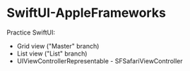 # SwiftUI-AppleFrameworks
Practice SwiftUI:
* Grid view ("Master" branch)
* List view ("List" branch)
* UIViewControllerRepresentable - SFSafariViewController
